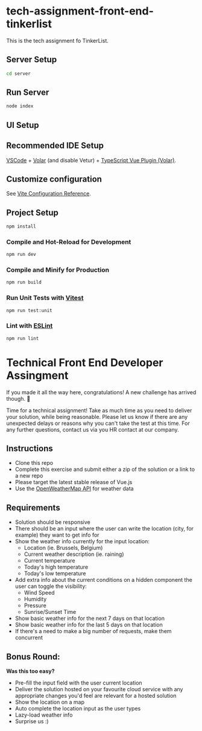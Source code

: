 # tech-assignment-front-end-tinkerlist

This is the tech assignment fo TinkerList.

## Server Setup

```sh
cd server
```

## Run Server

```sh
node index
```

## UI Setup

## Recommended IDE Setup

[VSCode](https://code.visualstudio.com/) + [Volar](https://marketplace.visualstudio.com/items?itemName=johnsoncodehk.volar) (and disable Vetur) + [TypeScript Vue Plugin (Volar)](https://marketplace.visualstudio.com/items?itemName=johnsoncodehk.vscode-typescript-vue-plugin).

## Customize configuration

See [Vite Configuration Reference](https://vitejs.dev/config/).

## Project Setup

```sh
npm install
```

### Compile and Hot-Reload for Development

```sh
npm run dev
```

### Compile and Minify for Production

```sh
npm run build
```

### Run Unit Tests with [Vitest](https://vitest.dev/)

```sh
npm run test:unit
```

### Lint with [ESLint](https://eslint.org/)

```sh
npm run lint
```

# Technical Front End Developer Assingment

If you made it all the way here, congratulations! A new challenge has arrived though. 💪

Time for a technical assignment! Take as much time as you need to deliver your solution, while being reasonable. Please let us know if there are any unexpected delays or reasons why you can't take the test at this time. For any further questions, contact us via you HR contact at our company.

## Instructions

- Clone this repo
- Complete this exercise and submit either a zip of the solution or a link to a new repo
- Please target the latest stable release of Vue.js
- Use the [OpenWeatherMap API](https://openweathermap.org/api) for weather data

## Requirements

- Solution should be responsive
- There should be an input where the user can write the location (city, for example) they want to get info for
- Show the weather info currently for the input location:
  - Location (ie. Brussels, Belgium)
  - Current weather description (ie. raining)
  - Current temperature
  - Today's high temperature
  - Today's low temperature
- Add extra info about the current conditions on a hidden component the user can toggle the visibility:
  - Wind Speed
  - Humidity
  - Pressure
  - Sunrise/Sunset Time
- Show basic weather info for the next 7 days on that location
- Show basic weather info for the last 5 days on that location
- If there's a need to make a big number of requests, make them concurrent

## Bonus Round:

**Was this too easy?**

- Pre-fill the input field with the user current location
- Deliver the solution hosted on your favourite cloud service with any appropriate changes you'd feel are relevant for a hosted solution
- Show the location on a map
- Auto complete the location input as the user types
- Lazy-load weather info
- Surprise us :)
